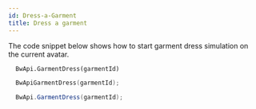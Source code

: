 ```yaml
---
id: Dress-a-Garment
title: Dress a garment
---
```


The code snippet below shows how to start garment dress simulation on the current avatar. 

<!--DOCUSAURUS_CODE_TABS-->

<!--Python-->

```python
  BwApi.GarmentDress(garmentId)
```
<!--C++-->

```cpp
  BwApiGarmentDress(garmentId);
```
<!--C#-->

```csharp
  BwApi.GarmentDress(garmentId);
```
<!--END_DOCUSAURUS_CODE_TABS-->
